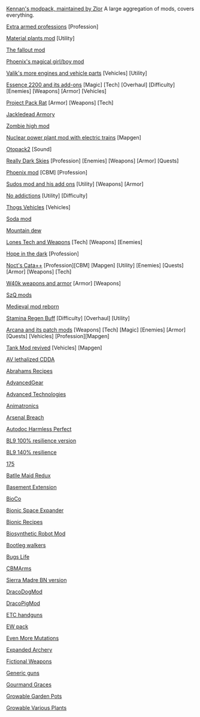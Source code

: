 [Kennan's modpack, maintained by Zlor](https://github.com/Zlorthishen/BrightNights-Structured-Kenan-Modpack)
A large aggregation of mods, covers everything.

[Extra armed professions](https://github.com/Shad0wBlad321/Profession-Mod)
[Profession]

[Material plants mod](https://github.com/shmakota/Material-Plants)
[Utility] 

[The fallout mod](https://github.com/WarriorKingBob/Fallout_BrightNights/tree/main)

[Phoenix's magical girl/boy mod](https://github.com/yay855/Hope-in-the-Dark)

[Valik's more engines and vehicle parts](https://github.com/Valikdu/Valik_Vehicle_Expansion)
[Vehicles] [Utility] 

[Essence 2200 and its add-ons](https://github.com/RoyalFox2140/Essence2200)
[Magic] [Tech] [Overhaul] [Difficulty] [Enemies] [Weapons] [Armor] [Vehicles] 

[Project Pack Rat](https://github.com/NobleJake/ProjectPackRat)
[Armor] [Weapons] [Tech] 

[Jackledead Armory](https://github.com/jackledead/jackledead_armory)

[Zombie high mod](https://github.com/thhoney08/ZombieHighMod)

[Nuclear power plant mod with electric trains](https://github.com/OpsCoretango/Nuclear_Power_Plant_BN)
[Mapgen] 

[Otopack2](https://github.com/RoyalFox2140/Otopack-2-BN) [Sound] 

[Really Dark Skies](https://github.com/Zlorthishen/Really_Dark_Skies)
[Profession] [Enemies]  [Weapons] [Armor] [Quests] 

[Phoenix mod](https://github.com/yay855/ChorusMod) [CBM] [Profession]

[Sudos mod and his add ons](https://github.com/leoCottret/cbn-leocottret-mods) [Utility] [Weapons] [Armor] 

[No addictions](https://github.com/Relgar/CBN-No-Addictions) [Utility] [Difficulty] 

[Thogs Vehicles](https://github.com/caninmyham/Thogs-Vehicles) [Vehicles] 

[Soda mod](https://github.com/thelonestander/Lones-soda-mod)

[Mountain dew](https://github.com/goldendragon900/cdda-bn-mountain-dew)

[Lones Tech and Weapons](https://github.com/thelonestander/Lones-Tech-and-Weapons-mod) [Tech] [Weapons] [Enemies] 

[Hope in the dark](https://github.com/10taiSenshi/Hope-in-the-Dark) [Profession]

[Noct's Cata++](https://github.com/Noctifer-de-Mortem/nocts_cata_mod) [Profession][CBM] [Mapgen] [Utility] [Enemies] [Quests] [Armor] [Weapons] [Tech] 

[W40k weapons and armor](https://github.com/kingcet/WH40K-Imperial-Armoury) [Armor] [Weapons] 

[SzQ mods](https://github.com/SzQ1/)

[Medieval mod reborn](https://github.com/chaosvolt/cdda_medieval_mod_reborn)

[Stamina Regen Buff](https://github.com/chaosvolt/cdda-stamina-regen-buff)
[Difficulty] [Overhaul] [Utility] 

[Arcana and its patch mods](https://github.com/chaosvolt/cdda-arcana-mod)
[Weapons] [Tech] [Magic] [Enemies] [Armor] [Quests] [Vehicles] [Profession][Mapgen] 

[Tank Mod revived](https://github.com/chaosvolt/cdda-tankmod-revived-mod)
[Vehicles] [Mapgen] 

[AV lethalized CDDA](https://github.com/Zlorthishen/BrightNights-Structured-Kenan-Modpack/tree/master/Kenan-BrightNights-Structured-Modpack/High-Maintenance-Huge-Mods/AV_lethalzed_cdda) 

[Abrahams Recipes](https://github.com/Zlorthishen/BrightNights-Structured-Kenan-Modpack/tree/master/Kenan-BrightNights-Structured-Modpack/High-Maintenance-Huge-Mods/Abrahms_Recipes)

[AdvancedGear](https://github.com/Zlorthishen/BrightNights-Structured-Kenan-Modpack/tree/master/Kenan-BrightNights-Structured-Modpack/High-Maintenance-Huge-Mods/AdvancedGear_CDDA_Mod)

[Advanced Technologies](https://github.com/Zlorthishen/BrightNights-Structured-Kenan-Modpack/tree/master/Kenan-BrightNights-Structured-Modpack/High-Maintenance-Huge-Mods/Advanced_Technologies)

[Animatronics](https://github.com/Zlorthishen/BrightNights-Structured-Kenan-Modpack/tree/master/Kenan-BrightNights-Structured-Modpack/High-Maintenance-Huge-Mods/Animatronics)

[Arsenal Breach](https://github.com/Zlorthishen/BrightNights-Structured-Kenan-Modpack/tree/master/Kenan-BrightNights-Structured-Modpack/High-Maintenance-Huge-Mods/Arsenal_Breach)

[Autodoc Harmless Perfect](https://github.com/Zlorthishen/BrightNights-Structured-Kenan-Modpack/tree/master/Kenan-BrightNights-Structured-Modpack/High-Maintenance-Huge-Mods/Autodoc_Harmless_Perfectr_resilience_version)

[BL9 100% resilience version](https://github.com/Zlorthishen/BrightNights-Structured-Kenan-Modpack/tree/master/Kenan-BrightNights-Structured-Modpack/High-Maintenance-Huge-Mods/BL9-100%25_monster_resilience_version)

[BL9 140% resilience](https://github.com/Zlorthishen/BrightNights-Structured-Kenan-Modpack/tree/master/Kenan-BrightNights-Structured-Modpack/High-Maintenance-Huge-Mods/BL9-140%25_monster_resilience_version)

[175](https://github.com/Zlorthishen/BrightNights-Structured-Kenan-Modpack/tree/master/Kenan-BrightNights-Structured-Modpack/High-Maintenance-Huge-Mods/BL9-175%25_monster_resilience_version)

[Batlle Maid Redux](https://github.com/Zlorthishen/BrightNights-Structured-Kenan-Modpack/tree/master/Kenan-BrightNights-Structured-Modpack/High-Maintenance-Huge-Mods/Battle_Maid_Redux)

[Basement Extension](https://github.com/Zlorthishen/BrightNights-Structured-Kenan-Modpack/tree/master/Kenan-BrightNights-Structured-Modpack/High-Maintenance-Huge-Mods/Basement_Extension)

[BioCo](https://github.com/Zlorthishen/BrightNights-Structured-Kenan-Modpack/tree/master/Kenan-BrightNights-Structured-Modpack/High-Maintenance-Huge-Mods/BioCo)

[Bionic Space Expander](https://github.com/Zlorthishen/BrightNights-Structured-Kenan-Modpack/tree/master/Kenan-BrightNights-Structured-Modpack/High-Maintenance-Huge-Mods/Bionic_Space_Expander)

[Bionic Recipes](https://github.com/Zlorthishen/BrightNights-Structured-Kenan-Modpack/tree/master/Kenan-BrightNights-Structured-Modpack/High-Maintenance-Huge-Mods/Bionics_Recipes)

[Biosynthetic Robot Mod](https://github.com/Zlorthishen/BrightNights-Structured-Kenan-Modpack/tree/master/Kenan-BrightNights-Structured-Modpack/High-Maintenance-Huge-Mods/Biosynthetic_Robot_Mod_jm)

[Bootleg walkers](https://github.com/Zlorthishen/BrightNights-Structured-Kenan-Modpack/tree/master/Kenan-BrightNights-Structured-Modpack/High-Maintenance-Huge-Mods/Bootleg_Walkers)

[Bugs Life](https://github.com/Zlorthishen/BrightNights-Structured-Kenan-Modpack/tree/master/Kenan-BrightNights-Structured-Modpack/High-Maintenance-Huge-Mods/Bugs_Life)

[CBMArms](https://github.com/Zlorthishen/BrightNights-Structured-Kenan-Modpack/tree/master/Kenan-BrightNights-Structured-Modpack/High-Maintenance-Huge-Mods/CBMArms)

[Sierra Madre BN version](https://github.com/Zlorthishen/BrightNights-Structured-Kenan-Modpack/tree/master/Kenan-BrightNights-Structured-Modpack/High-Maintenance-Huge-Mods/CDDA_Sierra_Madre_mod_bright_nights_version)

[DracoDogMod](https://github.com/Zlorthishen/BrightNights-Structured-Kenan-Modpack/tree/master/Kenan-BrightNights-Structured-Modpack/High-Maintenance-Huge-Mods/DracoDogMod)

[DracoPigMod](https://github.com/Zlorthishen/BrightNights-Structured-Kenan-Modpack/tree/master/Kenan-BrightNights-Structured-Modpack/High-Maintenance-Huge-Mods/DracoPigMod)

[ETC handguns](https://github.com/Zlorthishen/BrightNights-Structured-Kenan-Modpack/tree/master/Kenan-BrightNights-Structured-Modpack/High-Maintenance-Huge-Mods/ETC_handguns_etc) 

[EW pack](https://github.com/Zlorthishen/BrightNights-Structured-Kenan-Modpack/tree/master/Kenan-BrightNights-Structured-Modpack/High-Maintenance-Huge-Mods/EW_Pack)

[Even More Mutations](https://github.com/Zlorthishen/BrightNights-Structured-Kenan-Modpack/tree/master/Kenan-BrightNights-Structured-Modpack/High-Maintenance-Huge-Mods/Even_More_Mutations)

[Expanded Archery](https://github.com/Zlorthishen/BrightNights-Structured-Kenan-Modpack/tree/master/Kenan-BrightNights-Structured-Modpack/High-Maintenance-Huge-Mods/Expanded_Archery_Temp_Lite_Version)

[Fictional Weapons](https://github.com/Zlorthishen/BrightNights-Structured-Kenan-Modpack/tree/master/Kenan-BrightNights-Structured-Modpack/High-Maintenance-Huge-Mods/FictonalWeapons)

[Generic guns](https://github.com/Zlorthishen/BrightNights-Structured-Kenan-Modpack/tree/master/Kenan-BrightNights-Structured-Modpack/High-Maintenance-Huge-Mods/Generic_Guns)

[Gourmand Graces](https://github.com/Zlorthishen/BrightNights-Structured-Kenan-Modpack/tree/master/Kenan-BrightNights-Structured-Modpack/High-Maintenance-Huge-Mods/GourmandsGraces)

[Growable Garden Pots](https://github.com/Zlorthishen/BrightNights-Structured-Kenan-Modpack/tree/master/Kenan-BrightNights-Structured-Modpack/High-Maintenance-Huge-Mods/Growable_Garden_pots)

[Growable Various Plants](https://github.com/Zlorthishen/BrightNights-Structured-Kenan-Modpack/tree/master/Kenan-BrightNights-Structured-Modpack/High-Maintenance-Huge-Mods/Growable_Various_Plants_Uekibati_mod)

